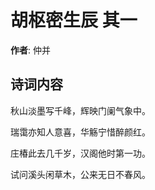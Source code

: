 # 胡枢密生辰  其一

**作者**: 仲并

## 诗词内容

秋山淡墨写千峰，辉映门阑气象中。

瑞霭亦知人意喜，华觞宁惜醉颜红。

庄椿此去几千岁，汉阁他时第一功。

试问溪头闲草木，公来无日不春风。


